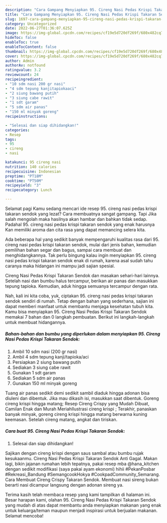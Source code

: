 ```yaml
---
description: "Cara Gampang Menyiapkan 95. Cireng Nasi Pedas Krispi Takaran Sendok yang Sempurna, Buat Buka Puasa Menggugah Selera"
title: "Cara Gampang Menyiapkan 95. Cireng Nasi Pedas Krispi Takaran Sendok yang Sempurna, Buat Buka Puasa Menggugah Selera"
slug: 1697-cara-gampang-menyiapkan-95-cireng-nasi-pedas-krispi-takaran-sendok-yang-sempurna-buat-buka-puasa-menggugah-selera
category: Uncategorized
date: 2022-06-27T01:36:07.625Z
image: https://img-global.cpcdn.com/recipes/cf19e5d720df269f/680x482cq70/95-cireng-nasi-pedas-krispi-takaran-sendok-foto-resep-utama.jpg
hideToc: false
enableToc: true
enableTocContent: false
thumbnail: https://img-global.cpcdn.com/recipes/cf19e5d720df269f/680x482cq70/95-cireng-nasi-pedas-krispi-takaran-sendok-foto-resep-utama.jpg
cover: https://img-global.cpcdn.com/recipes/cf19e5d720df269f/680x482cq70/95-cireng-nasi-pedas-krispi-takaran-sendok-foto-resep-utama.jpg
author: Admin
authorAv: notfound
ratingvalue: 3.2
reviewcount: 24
recipeingredient:
- "10 sdm nasi 200 gr nasi"
- "4 sdm tepung kanjitapiokaaci"
- "2 siung bawang putih"
- "3 siung cabe rawit"
- "1 sdt garam"
- "5 sdm air panas"
- "150 ml minyak goreng"
recipeinstructions:

- "Selesai dan siap dihidangkan!"
categories:
- Resep
tags:
- 95
- cireng
- nasi

katakunci: 95 cireng nasi 
nutrition: 140 calories
recipecuisine: Indonesian
preptime: "PT18M"
cooktime: "PT50M"
recipeyield: "3"
recipecategory: Lunch

---
```



Selamat pagi Kamu sedang mencari ide resep 95. cireng nasi pedas krispi takaran sendok yang lezat? Cara membuatnya sangat gampang. Tapi Jika salah mengolah maka hasilnya akan hambar dan bahkan tidak sedap. Padahal 95. cireng nasi pedas krispi takaran sendok yang enak harusnya Kan memiliki aroma dan cita rasa yang dapat memancing selera kita.


Ada beberapa hal yang sedikit banyak mempengaruhi kualitas rasa dari 95. cireng nasi pedas krispi takaran sendok, mulai dari jenis bahan, kemudian pemilihan bahan segar dan bagus, sampai cara membuat dan menghidangkannya. Tak perlu bingung kalau ingin menyiapkan 95. cireng nasi pedas krispi takaran sendok enak di rumah, karena asal sudah tahu caranya maka hidangan ini mampu jadi sajian spesial.

Cireng Nasi Pedas Krispi Takaran Sendok dan masakan sehari-hari lainnya. Setelah nasi dan bumbu halus tercampur, berikan air panas dan masukkan tepung tapioka. Kemudian, aduk hingga semuanya tercampur dengan rata.


Nah, kali ini kita coba, yuk, ciptakan 95. cireng nasi pedas krispi takaran sendok sendiri di rumah. Tetap dengan bahan yang sederhana, sajian ini dapat memberi manfaat untuk membantu menjaga kesehatan tubuh kita. Kamu bisa menyiapkan 95. Cireng Nasi Pedas Krispi Takaran Sendok memakai 7 bahan dan 0 langkah pembuatan. Berikut ini langkah-langkah untuk membuat hidangannya.

<!--inarticleads1-->

##### Bahan-bahan dan bumbu yang diperlukan dalam menyiapkan 95. Cireng Nasi Pedas Krispi Takaran Sendok:

1. Ambil 10 sdm nasi (200 gr nasi)
1. Ambil 4 sdm tepung kanji/tapioka/aci
1. Persiapkan 2 siung bawang putih
1. Sediakan 3 siung cabe rawit
1. Gunakan 1 sdt garam
1. Sediakan 5 sdm air panas
1. Gunakan 150 ml minyak goreng


Tuang air panas sedikit demi sedikit sambil diaduk hingga adonan bisa diuleni dan dibentuk. Jika mau dikasih isi, masukkan saat dibentuk. Goreng cireng krispi hingga matang; Resep Cireng Crispy yang Mudah Dibuat, Camilan Enak dan Murah MeriahIlustrasi cireng krispi ; Terakhir, panaskan banyak minyak, goreng cireng krispi hingga matang berwarna kuning keemasan. Setelah cireng matang, angkat dan tiriskan. 

<!--inarticleads2-->

##### Cara buat 95. Cireng Nasi Pedas Krispi Takaran Sendok:


1. Selesai dan siap dihidangkan!

Sajikan dengan cireng krispi dengan saus sambal atau bumbu rujak kesukaanmu. Cireng Nasi Pedas Krispi Takaran Sendok Anti Gagal. Makan lagi, bikin jajanan rumahan lebih tepatnya, pakai resep mba @hana_kitchen dengan sedikit modifikasi (saya pakai ayam ekonomi) hihii #PekanPosbar #Rekreasi_Bandung #SemangcookHokya #CookpadCommunity_Semarang. Cara Membuat Cireng Crispy Takaran Sendok. Membuat nasi sireng bukan berarti nasi dicampur langsung dengan adonan sireng ya. 

Terima kasih telah membaca resep yang kami tampilkan di halaman ini. Besar harapan kami, olahan 95. Cireng Nasi Pedas Krispi Takaran Sendok yang mudah di atas dapat membantu anda menyiapkan makanan yang enak untuk keluarga/teman maupun menjadi inspirasi untuk berjualan makanan. Selamat mencoba!
